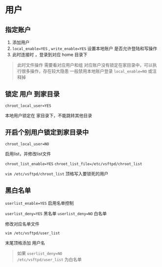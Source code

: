 # 用户

## 指定账户

1. 添加用户
2. `local_enable=YES` , `write_enable=YES` 设置本地账户 是否允许登陆和写操作
3. 此时连接时 ，登录到对应 home 目录下

> 此时文件操作 需要看对应用户和组
> 对应账户没有锁定在家目录中，可以执行很多操作，存在较大隐患
> 一般禁用本地账户登录 `local_enable=NO` 或注释掉

## 锁定 用户 到家目录

`chroot_local_user=YES`

本地用户锁定在 家目录下，不能跳转其他目录

## 开启个别用户锁定到家目录中

`chroot_local_user=NO`

启用list，并修改list文件

`chroot_list_enable=YES`
`chroot_list_file=/etc/vsftpd/chroot_list`

`vim /etc/vsftpd/chroot_list`
顶格写入要锁死的用户

## 黑白名单

`userlist_enable=YES`   启用名单控制

`userlist_deny=YES`      黑名单
`userlist_deny=NO`      白名单

修改对应名单文件

`vim /etc/vsftpd/user_list`

末尾顶格添加 用户名

> 如果 `userlist_deny=NO`  
> `/etc/vsftpd/user_list` 为白名单